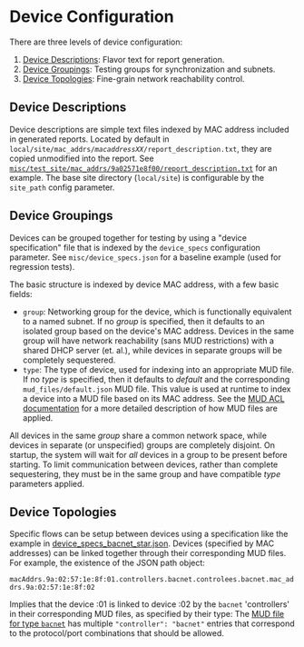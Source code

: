 # Device Configuration

There are three levels of device configuration:
1. [Device Descriptions](#device-descriptions): Flavor text for report generation.
2. [Device Groupings](#device-groupings): Testing groups for synchronization and subnets.
3. [Device Topologies](#device-topologies): Fine-grain network reachability control.

## Device Descriptions

Device descriptions are simple text files indexed by MAC address included in generated
reports. Located by default in
<code>local/site/mac_addrs/<em>macaddressXX</em>/report_description.txt</code>,
they are copied unmodified into the report. See
[`misc/test_site/mac_addrs/9a02571e8f00/report_description.txt`](../misc/test_site/mac_addrs/9a02571e8f00/report_description.txt)
for an example. The base site directory (`local/site`) is configurable by the
`site_path` config parameter.

## Device Groupings

Devices can be grouped together for testing by using a "device specification"
file that is indexed by the `device_specs` configuration parameter. See
`misc/device_specs.json` for a baseline example (used for regression tests).

The basic structure is indexed by device MAC address, with a few basic fields:

* `group`: Networking group for the device, which is functionally
equivalent to a named subnet. If no <em>group</em> is specified, then it
defaults to an isolated group based on the device's MAC address. Devices in
the same group will have network reachability (sans MUD restrictions) with
a shared DHCP server (et. al.), while devices in separate groups will be
completely sequestered.
* `type`: The type of device, used for indexing into an appropriate MUD
file. If no <em>type</em> is specified, then it defaults to <em>default</em>
and the corresponding `mud_files/default.json` MUD file. This value is
used at runtime to index a device into a MUD file based on its MAC address.
See the [MUD ACL documentation](mudacl.md) for a more detailed description
of how MUD files are applied.

All devices in the same _group_ share a common network space, while devices in
separate (or unspecified) groups are completely disjoint. On startup, the system
will wait for _all_ devices in a group to be present before starting. To limit
communication between devices, rather than complete sequestering, they must
be in the same group and have compatible _type_ parameters applied.

## Device Topologies

Specific flows can be setup between devices using a specification like the example
in [device_specs_bacnet_star.json](../misc/device_specs_bacnet_star.json). Devices
(specified by MAC addresses) can be linked together through their corresponding
MUD files. For example, the existence of the JSON path object:

`macAddrs.9a:02:57:1e:8f:01.controllers.bacnet.controlees.bacnet.mac_addrs.9a:02:57:1e:8f:02`

Implies that the device :01 is linked to device :02 by the `bacnet` 'controllers' in their
corresponding MUD files, as specified by their type: The
[MUD file for type `bacnet`](../mud_files/bacnet.json) has multiple `"controller": "bacnet"`
entries that correspond to the protocol/port combinations that should be allowed.
